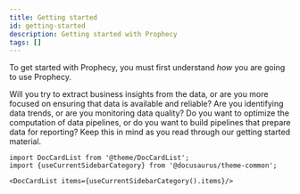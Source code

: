 ```yaml
---
title: Getting started
id: getting-started
description: Getting started with Prophecy
tags: []
---
```


To get started with Prophecy, you must first understand _how_ you are going to use Prophecy.

Will you try to extract business insights from the data, or are you more focused on ensuring that data is available and reliable? Are you identifying data trends, or are you monitoring data quality? Do you want to optimize the computation of data pipelines, or do you want to build pipelines that prepare data for reporting? Keep this in mind as you read through our getting started material.

```mdx-code-block
import DocCardList from '@theme/DocCardList';
import {useCurrentSidebarCategory} from '@docusaurus/theme-common';

<DocCardList items={useCurrentSidebarCategory().items}/>
```
